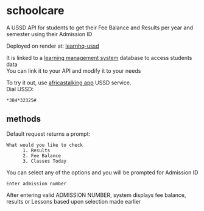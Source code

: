 # schoolcare
A USSD API for students to get their Fee Balance and Results per year and semester using their Admission ID

Deployed on render at: [learnhq-ussd](https://learnhq-ussd.onrender.com/)

It is linked to a [learning management system](https://lms-adm.netlify.app) database to access students data <br>
You can link it to your API and modify it to your needs 

To try it out, use [africastalking app](https://play.google.com/store/apps/details?id=com.africastalking.sandbox) USSD service.  
Dial USSD:

```
*384*32325#
```

## methods

Default request returns a prompt:  
```
What would you like to check
      1. Results
      2. Fee Balance
      3. Classes Today
```
You can select any of the options and you will be prompted for Admission ID  
```
Enter admission number
```
After entering valid ADMISSION NUMBER, system displays fee balance,  results or Lessons based upon selection made earlier

